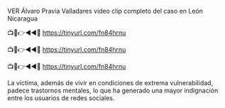 VER Álvaro Pravia Valladares video clip completo del caso en León Nicaragua

📺📱👉◄◄🔴  https://tinyurl.com/fn84hrnu

📺📱👉◄◄🔴  https://tinyurl.com/fn84hrnu

📺📱👉◄◄🔴  https://tinyurl.com/fn84hrnu

La víctima, además de vivir en condiciones de extrema vulnerabilidad, padece trastornos mentales, lo que ha generado una mayor indignación entre los usuarios de redes sociales.
